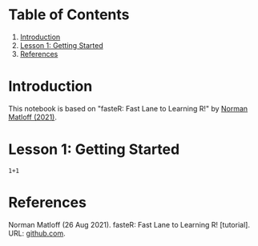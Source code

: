 
# Table of Contents

1.  [Introduction](#org0a59171)
2.  [Lesson 1: Getting Started](#org932c06f)
3.  [References](#orgb72f8e2)



<a id="org0a59171"></a>

# Introduction

This notebook is based on "fasteR: Fast Lane to Learning R!" by
[Norman Matloff (2021)](#org21dd918).


<a id="org932c06f"></a>

# Lesson 1: Getting Started

    1+1


<a id="orgb72f8e2"></a>

# References

<a id="org21dd918"></a> Norman Matloff (26 Aug 2021). fasteR: Fast Lane to
Learning R!  [tutorial]. URL: [github.com](https://github.com/matloff/fasteR).

